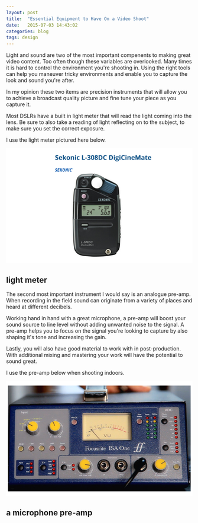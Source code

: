 ```yaml
---
layout: post
title:  "Essential Equipment to Have On a Video Shoot"
date:   2015-07-03 14:43:02
categories: blog
tags: design
---
```


Light and sound are two of the most important compenents to making great video content. Too often though these variables are overlooked. Many times it is hard to control the environment you're shooting in. Using the right tools can help you maneuver tricky environments and enable you to capture the look and sound you're after. 

In my opinion these two items are precision instruments that will allow you to achieve a broadcast quality picture and fine tune your piece as you capture it. 

Most DSLRs have a built in light meter that will read the light coming into the lens. Be sure to also take a reading of light reflecting on to the subject, to make sure you set the correct exposure. 

I use the light meter pictured here below.  

![Video Light Meter](/images/lightMeter.png)

## light meter 

The second most important instrument I would say is an analogue pre-amp.  When recording in the field sound can originate from a variety of places and heard at different decibels. 

 Working hand in hand with a great microphone, a pre-amp will boost your sound source to line level without adding unwanted noise to the signal.  A pre-amp helps you to focus on the signal you're looking to capture by also shaping it's tone and increasing the gain. 

 Lastly, you will also have good material to work with in post-production. With additional mixing and mastering your work will have the potential to sound great. 

I use the pre-amp below when shooting indoors.

![Microphone Pre-Amp](/images/preAmp.png)  

## a microphone pre-amp


